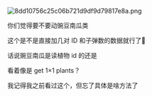 ![8dd10756c25c06b721d9df9d79817e8a.png](https://picgo18719498306.oss-cn-guangzhou.aliyuncs.com/8dd10756c25c06b721d9df9d79817e8a.png)

你们觉得要不要动豌豆南瓜类

这个是不是直接加几对 ID 和子弹数的数据就行了🤔

话说豌豆南瓜是读植物 id 的还是

看着像是 get 1×1 plants？

我记得我之前看过这个，但忘了具体是啥方法了

